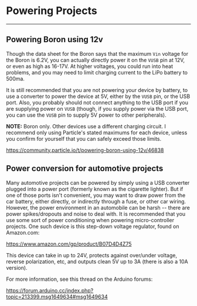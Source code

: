 # Powering Projects
---

## Powering Boron using 12v
Though the data sheet for the Boron says that the maximum `Vin` voltage for
the Boron is 6.2V, you can actually directly power it on the `VUSB` pin at
12V, or even as high as 16-17V. At higher voltages, you could run into heat
problems, and you may need to limit charging current to the LiPo battery to
500ma.

It is still recommended that you are not powering your device by battery, to
use a converter to power the device at 5V, either by the `VUSB` pin, or the
USB port.  Also, you probably should not connect anything to the USB port if
you are supplying power on `VUSB` (though, if you supply power via the USB
port, you can use the `VUSB` pin to supply 5V power to other peripherals).

**NOTE:** Boron only. Other devices use a different charging circuit. I
recommend only using Particle's stated maximums for each device, unless
you confirm for yourself that you can safely exceed those limits.

<https://community.particle.io/t/powering-boron-using-12v/46838>

## Power conversion for automotive projects
Many automotive projects can be powered by simply using a USB converter
plugged into a power port (formerly known as the cigarette lighter). But
if one of those ports isn't convenient, you may want to draw power from
the car battery, either directly, or indirectly through a fuse, or other car
wiring. However, the power environment in an automobile can be harsh --
there are power spikes/dropouts and noise to deal with. It is recommended
that you use some sort of power conditioning when powering micro-controller
projects. One such device is this step-down voltage regulator, found on
Amazon.com:

<https://www.amazon.com/gp/product/B07D4D4Z75>

This device can take in up to 24V, protects against over/under voltage,
reverse polarization, etc, and outputs clean 5V up to 3A (there is also a
10A version).

For more information, see this thread on the Arduino forums:

<https://forum.arduino.cc/index.php?topic=213399.msg1649634#msg1649634>
